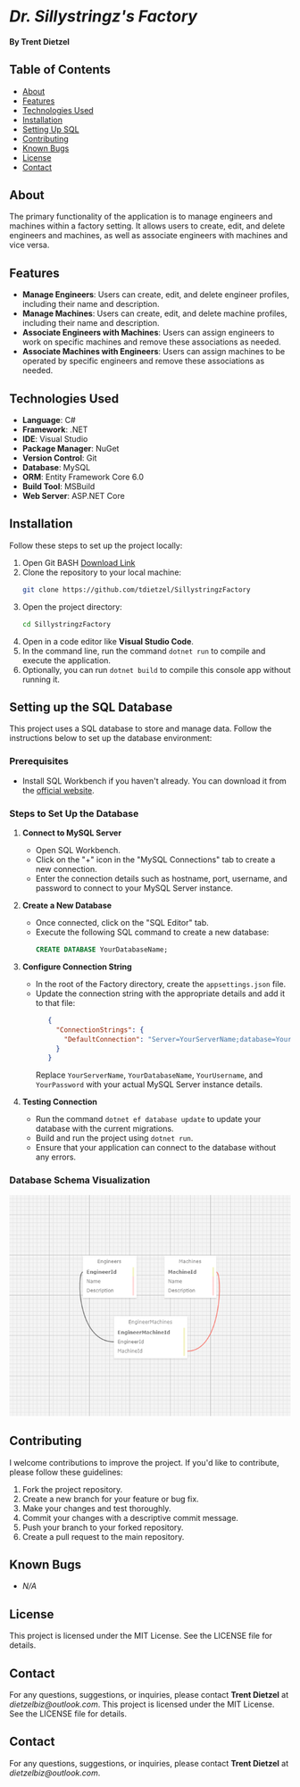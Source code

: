 # *Dr. Sillystringz's Factory*
#### By Trent Dietzel

## Table of Contents
- [About](#about)
- [Features](#features)
- [Technologies Used](#technologies-used)
- [Installation](#installation)
- [Setting Up SQL](#setting-up-the-sql-database)
- [Contributing](#contributing)
- [Known Bugs](#known-bugs)
- [License](#license)
- [Contact](#contact)

## About
The primary functionality of the application is to manage engineers and machines within a factory setting. It allows users to create, edit, and delete engineers and machines, as well as associate engineers with machines and vice versa.

## Features
- **Manage Engineers**: Users can create, edit, and delete engineer profiles, including their name and description.
- **Manage Machines**: Users can create, edit, and delete machine profiles, including their name and description.
- **Associate Engineers with Machines**: Users can assign engineers to work on specific machines and remove these associations as needed.
- **Associate Machines with Engineers**: Users can assign machines to be operated by specific engineers and remove these associations as needed.


## Technologies Used
- **Language**: C#
- **Framework**: .NET
- **IDE**: Visual Studio
- **Package Manager**: NuGet
- **Version Control**: Git
- **Database**: MySQL
- **ORM**: Entity Framework Core 6.0
- **Build Tool**: MSBuild
- **Web Server**: ASP.NET Core

## Installation
Follow these steps to set up the project locally:
1. Open Git BASH [Download Link](https://gitforwindows.org/)
2. Clone the repository to your local machine:
   ```bash
   git clone https://github.com/tdietzel/SillystringzFactory
   ```
3. Open the project directory:
   ```bash
   cd SillystringzFactory
   ```
4. Open in a code editor like __Visual Studio Code__.
5. In the command line, run the command ``` dotnet run ``` to compile and execute the application.
6. Optionally, you can run ``` dotnet build ``` to compile this console app without running it.

## Setting up the SQL Database
This project uses a SQL database to store and manage data. Follow the instructions below to set up the database environment:

### Prerequisites
- Install SQL Workbench if you haven't already. You can download it from the [official website](https://www.mysql.com/products/workbench/).

### Steps to Set Up the Database
1. **Connect to MySQL Server**
   - Open SQL Workbench.
   - Click on the "+" icon in the "MySQL Connections" tab to create a new connection.
   - Enter the connection details such as hostname, port, username, and password to connect to your MySQL Server instance.

2. **Create a New Database**
   - Once connected, click on the "SQL Editor" tab.
   - Execute the following SQL command to create a new database:
     ```sql
     CREATE DATABASE YourDatabaseName;
     ```

3. **Configure Connection String**
   - In the root of the Factory directory, create the `appsettings.json` file.
   - Update the connection string with the appropriate details and add it to that file:
     ```json
        {
          "ConnectionStrings": {
            "DefaultConnection": "Server=YourServerName;database=YourDatabaseName;uid=YourUsername;pwd=YourPassword;"
          }
        }
     ```
     Replace `YourServerName`, `YourDatabaseName`, `YourUsername`, and `YourPassword` with your actual MySQL Server instance details.

4. **Testing Connection**
   - Run the command ``` dotnet ef database update ``` to update your database with the current migrations.
   - Build and run the project using ``` dotnet run ```.
   - Ensure that your application can connect to the database without any errors.

### Database Schema Visualization
![Database Schema](DatabaseSchema.png)

## Contributing
I welcome contributions to improve the project. If you'd like to contribute, please follow these guidelines:
1. Fork the project repository.
2. Create a new branch for your feature or bug fix.
3. Make your changes and test thoroughly.
4. Commit your changes with a descriptive commit message.
5. Push your branch to your forked repository.
6. Create a pull request to the main repository.

## Known Bugs
* _N/A_

## License
This project is licensed under the MIT License. See the LICENSE file for details.

## Contact
For any questions, suggestions, or inquiries, please contact **Trent Dietzel** at _dietzelbiz@outlook.com_.
This project is licensed under the MIT License. See the LICENSE file for details.

## Contact
For any questions, suggestions, or inquiries, please contact **Trent Dietzel** at _dietzelbiz@outlook.com_.
